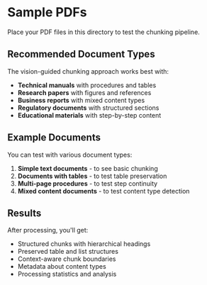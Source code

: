 # Sample PDFs

Place your PDF files in this directory to test the chunking pipeline.

## Recommended Document Types

The vision-guided chunking approach works best with:

- **Technical manuals** with procedures and tables
- **Research papers** with figures and references  
- **Business reports** with mixed content types
- **Regulatory documents** with structured sections
- **Educational materials** with step-by-step content

## Example Documents

You can test with various document types:

1. **Simple text documents** - to see basic chunking
2. **Documents with tables** - to test table preservation
3. **Multi-page procedures** - to test step continuity
4. **Mixed content documents** - to test content type detection

## Results

After processing, you'll get:
- Structured chunks with hierarchical headings
- Preserved table and list structures
- Context-aware chunk boundaries
- Metadata about content types
- Processing statistics and analysis
